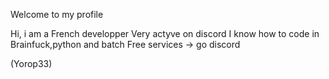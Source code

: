 Welcome to my profile 

Hi, i am a French developper
Very actyve on discord 
I know how to code in Brainfuck,python and batch
Free services → go discord 

(Yorop33)
